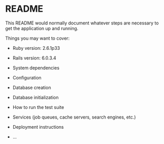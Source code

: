 # README

This README would normally document whatever steps are necessary to get the
application up and running.

Things you may want to cover:

* Ruby version: 2.6.1p33

* Rails version: 6.0.3.4

* System dependencies

* Configuration

* Database creation

* Database initialization

* How to run the test suite

* Services (job queues, cache servers, search engines, etc.)

* Deployment instructions

* ...
